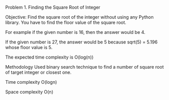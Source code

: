 Problem 1. 
Finding the Square Root of Integer 

Objective:
Find the square root of the integer without using any Python library. You have to find the floor value of the square root.

For example if the given number is 16, then the answer would be 4.

If the given number is 27, the answer would be 5 because sqrt(5) = 5.196 whose floor value is 5.

The expected time complexity is O(log(n))

Methodology
Used binary search technique to find a number of square root of target integer or closest one.

Time complexity
O(logn)

Space complexity
O(n)
